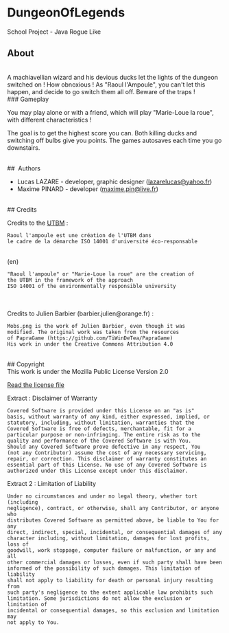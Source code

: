 # DungeonOfLegends
School Project - Java Rogue Like

## About
<br/>
A machiavellian wizard and his devious ducks let the lights of the dungeon switched on ! How obnoxious ! As "Raoul l'Ampoule", you can't let this happen, and decide to go switch them all off. Beware of the traps ! 

<br/>
### Gameplay

You may play alone or with a friend, which will play "Marie-Loue la roue", with different characteristics !

The goal is to get the highest score you can. Both killing ducks and switching off bulbs give you points. The games autosaves each time you go downstairs.


<br/>
##  Authors

+ Lucas LAZARE - developer, graphic designer (lazarelucas@yahoo.fr)
+ Maxime PINARD - developer (maxime.pin@live.fr)

<br/>
## Credits

Credits to the [UTBM](https://utbm.fr) :

    Raoul l'ampoule est une création de l'UTBM dans 
    le cadre de la démarche ISO 14001 d'université éco-responsable
    
<br/>
(en)

    "Raoul l'ampoule" or "Marie-Loue la roue" are the creation of
    the UTBM in the framework of the approach
    ISO 14001 of the environmentally responsible university

<br/>
<br/>
Credits to Julien Barbier (barbier.julien@orange.fr) :

    Mobs.png is the work of Julien Barbier, even though it was
    modified. The original work was taken from the resources
    of PapraGame (https://github.com/TiWinDeTea/PapraGame)
    His work in under the Creative Commons Attribution 4.0

<br/>
## Copyright

<br/>
This work is under the Mozilla Public License Version 2.0

[Read the license file](LICENSE)

Extract : Disclaimer of Warranty

    Covered Software is provided under this License on an "as is"
    basis, without warranty of any kind, either expressed, implied, or
    statutory, including, without limitation, warranties that the
    Covered Software is free of defects, merchantable, fit for a
    particular purpose or non-infringing. The entire risk as to the
    quality and performance of the Covered Software is with You.
    Should any Covered Software prove defective in any respect, You
    (not any Contributor) assume the cost of any necessary servicing,
    repair, or correction. This disclaimer of warranty constitutes an
    essential part of this License. No use of any Covered Software is
    authorized under this License except under this disclaimer.

Extract 2 : Limitation of Liability

    Under no circumstances and under no legal theory, whether tort (including
    negligence), contract, or otherwise, shall any Contributor, or anyone who
    distributes Covered Software as permitted above, be liable to You for any
    direct, indirect, special, incidental, or consequential damages of any
    character including, without limitation, damages for lost profits, loss of
    goodwill, work stoppage, computer failure or malfunction, or any and all
    other commercial damages or losses, even if such party shall have been
    informed of the possibility of such damages. This limitation of liability
    shall not apply to liability for death or personal injury resulting from
    such party's negligence to the extent applicable law prohibits such
    limitation. Some jurisdictions do not allow the exclusion or limitation of
    incidental or consequential damages, so this exclusion and limitation may
    not apply to You.

<br/>
